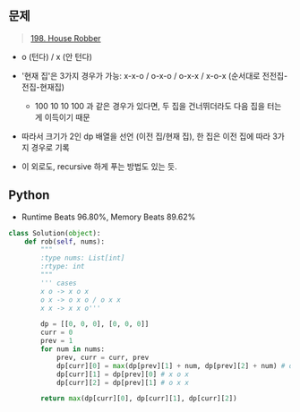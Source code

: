 ## 문제
> [198. House Robber](https://leetcode.com/problems/house-robber/)

- o (턴다) / x (안 턴다)
- '현재 집'은 3가지 경우가 가능: x-x-o / o-x-o / o-x-x / x-o-x (순서대로 전전집-전집-현재집)
  - 100 10 10 100 과 같은 경우가 있다면, 두 집을 건너뛰더라도 다음 집을 터는 게 이득이기 때문
    
- 따라서 크기가 2인 dp 배열을 선언 (이전 집/현재 집), 한 집은 이전 집에 따라 3가지 경우로 기록
- 이 외로도, recursive 하게 푸는 방법도 있는 듯.

## Python
- Runtime Beats 96.80%, Memory Beats 89.62%
```python
class Solution(object):
    def rob(self, nums):
        """
        :type nums: List[int]
        :rtype: int
        """
        ''' cases
        x o -> x o x
        o x -> o x o / o x x
        x x -> x x o'''

        dp = [[0, 0, 0], [0, 0, 0]]
        curr = 0
        prev = 1
        for num in nums:
            prev, curr = curr, prev
            dp[curr][0] = max(dp[prev][1] + num, dp[prev][2] + num) # o x o / x x o
            dp[curr][1] = dp[prev][0] # x o x
            dp[curr][2] = dp[prev][1] # o x x

        return max(dp[curr][0], dp[curr][1], dp[curr][2])

```
